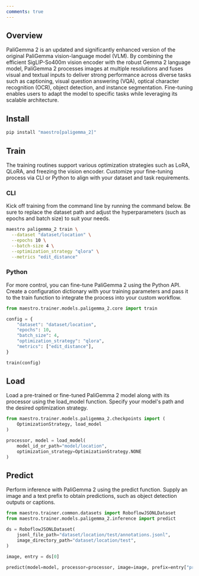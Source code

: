 ```yaml
---
comments: true
---
```


## Overview

PaliGemma 2 is an updated and significantly enhanced version of the original PaliGemma vision-language model (VLM). By combining the efficient SigLIP-So400m vision encoder with the robust Gemma 2 language model, PaliGemma 2 processes images at multiple resolutions and fuses visual and textual inputs to deliver strong performance across diverse tasks such as captioning, visual question answering (VQA), optical character recognition (OCR), object detection, and instance segmentation. Fine-tuning enables users to adapt the model to specific tasks while leveraging its scalable architecture.

## Install

```bash
pip install "maestro[paligemma_2]"
```

## Train

The training routines support various optimization strategies such as LoRA, QLoRA, and freezing the vision encoder. Customize your fine-tuning process via CLI or Python to align with your dataset and task requirements.

### CLI

Kick off training from the command line by running the command below. Be sure to replace the dataset path and adjust the hyperparameters (such as epochs and batch size) to suit your needs.

```bash
maestro paligemma_2 train \
  --dataset "dataset/location" \
  --epochs 10 \
  --batch-size 4 \
  --optimization_strategy "qlora" \
  --metrics "edit_distance"
```

### Python

For more control, you can fine-tune PaliGemma 2 using the Python API. Create a configuration dictionary with your training parameters and pass it to the train function to integrate the process into your custom workflow.

```python
from maestro.trainer.models.paligemma_2.core import train

config = {
    "dataset": "dataset/location",
    "epochs": 10,
    "batch_size": 4,
    "optimization_strategy": "qlora",
    "metrics": ["edit_distance"],
}

train(config)
```

## Load

Load a pre-trained or fine-tuned PaliGemma 2 model along with its processor using the load_model function. Specify your model's path and the desired optimization strategy.

```python
from maestro.trainer.models.paligemma_2.checkpoints import (
    OptimizationStrategy, load_model
)

processor, model = load_model(
    model_id_or_path="model/location",
    optimization_strategy=OptimizationStrategy.NONE
)
```

## Predict

Perform inference with PaliGemma 2 using the predict function. Supply an image and a text prefix to obtain predictions, such as object detection outputs or captions.

```python
from maestro.trainer.common.datasets import RoboflowJSONLDataset
from maestro.trainer.models.paligemma_2.inference import predict

ds = RoboflowJSONLDataset(
    jsonl_file_path="dataset/location/test/annotations.jsonl",
    image_directory_path="dataset/location/test",
)

image, entry = ds[0]

predict(model=model, processor=processor, image=image, prefix=entry["prefix"])
```
